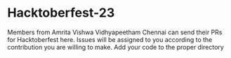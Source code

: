 # Hacktoberfest-23
Members from Amrita Vishwa Vidhyapeetham Chennai can send their PRs for Hacktoberfest here. Issues will be assigned to you according to the contribution you are willing to make. Add your code to the proper directory
